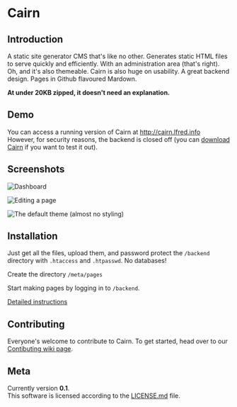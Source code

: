 Cairn
=====

Introduction
------------

A static site generator CMS that's like no other. Generates static HTML files to serve quickly and efficiently.
With an administration area (that's right). Oh, and it's also themeable.
Cairn is also huge on usability. A great backend design. Pages in Github flavoured Mardown.

**At under 20KB zipped, it doesn't need an explanation.**

Demo
----

You can access a running version of Cairn at http://cairn.lfred.info  
However, for security reasons, the backend is closed off (you can [download Cairn](https://github.com/alfredxing/cairn/archive/master.zip) if you want to test it out).

Screenshots
-----------

![Dashboard](http://cairn.lfred.info/backend.png)

![Editing a page](http://cairn.lfred.info/edit.png)

![The default theme (almost no styling)](http://cairn.lfred.info/theme.png)


Installation
------------

Just get all the files, upload them, and password protect the `/backend` directory with `.htaccess` and `.htpasswd`.
No databases!

Create the directory `/meta/pages`

Start making pages by logging in to `/backend`.

[Detailed instructions](https://github.com/alfredxing/cairn/wiki/Installation-&-Setup)


Contributing
------------

Everyone's welcome to contribute to Cairn. To get started, head over to our [Contibuting wiki page](https://github.com/alfredxing/cairn/wiki/Contributing).


Meta
----

Currently version **0.1**.  
This software is licensed according to the [LICENSE.md](https://raw.github.com/alfredxing/cairn/master/LICENSE.md) file.
